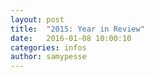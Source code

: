 ```yaml
---
layout: post
title:  "2015: Year in Review"
date:   2016-01-08 10:00:10
categories: infos
author: samypesse
---
```


<!-- more -->
